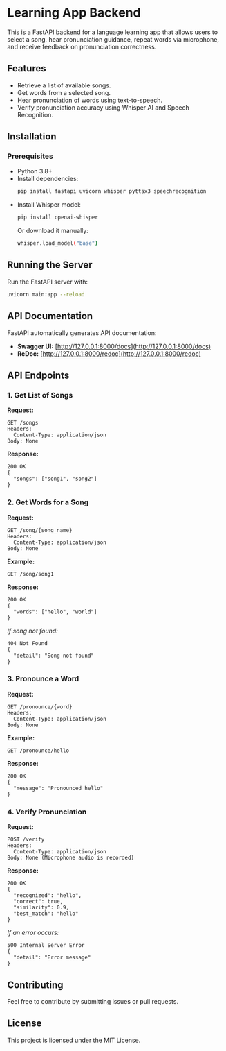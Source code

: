 # Learning App Backend

This is a FastAPI backend for a language learning app that allows users to select a song, hear pronunciation guidance, repeat words via microphone, and receive feedback on pronunciation correctness.

## Features
- Retrieve a list of available songs.
- Get words from a selected song.
- Hear pronunciation of words using text-to-speech.
- Verify pronunciation accuracy using Whisper AI and Speech Recognition.

## Installation

### Prerequisites
- Python 3.8+
- Install dependencies:
  ```sh
  pip install fastapi uvicorn whisper pyttsx3 speechrecognition
  ```
- Install Whisper model:
  ```sh
  pip install openai-whisper
  ```
  Or download it manually:
  ```sh
  whisper.load_model("base")
  ```

## Running the Server
Run the FastAPI server with:
```sh
uvicorn main:app --reload
```

## API Documentation
FastAPI automatically generates API documentation:
- **Swagger UI:** [http://127.0.0.1:8000/docs](http://127.0.0.1:8000/docs)
- **ReDoc:** [http://127.0.0.1:8000/redoc](http://127.0.0.1:8000/redoc)

## API Endpoints

### 1. Get List of Songs
**Request:**
```
GET /songs
Headers:
  Content-Type: application/json
Body: None
```
**Response:**
```
200 OK
{
  "songs": ["song1", "song2"]
}
```

### 2. Get Words for a Song
**Request:**
```
GET /song/{song_name}
Headers:
  Content-Type: application/json
Body: None
```
**Example:**
```
GET /song/song1
```
**Response:**
```
200 OK
{
  "words": ["hello", "world"]
}
```
_If song not found:_
```
404 Not Found
{
  "detail": "Song not found"
}
```

### 3. Pronounce a Word
**Request:**
```
GET /pronounce/{word}
Headers:
  Content-Type: application/json
Body: None
```
**Example:**
```
GET /pronounce/hello
```
**Response:**
```
200 OK
{
  "message": "Pronounced hello"
}
```

### 4. Verify Pronunciation
**Request:**
```
POST /verify
Headers:
  Content-Type: application/json
Body: None (Microphone audio is recorded)
```
**Response:**
```
200 OK
{
  "recognized": "hello",
  "correct": true,
  "similarity": 0.9,
  "best_match": "hello"
}
```
_If an error occurs:_
```
500 Internal Server Error
{
  "detail": "Error message"
}
```

## Contributing
Feel free to contribute by submitting issues or pull requests.

## License
This project is licensed under the MIT License.

